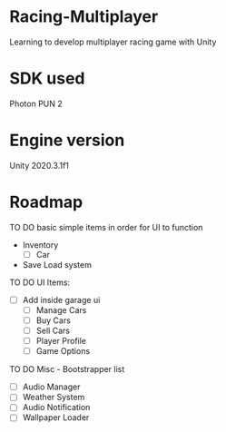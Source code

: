 # Racing-Multiplayer
Learning to develop multiplayer racing game with Unity

# SDK used
Photon PUN 2

# Engine version
Unity 2020.3.1f1

# Roadmap
TO DO basic simple items in order for UI to function
- Inventory
  - [ ] Car
- Save Load system

TO DO UI Items:
- [ ] Add inside garage ui
  - [ ] Manage Cars
  - [ ] Buy Cars
  - [ ] Sell Cars
  - [ ] Player Profile
  - [ ] Game Options

TO DO Misc - Bootstrapper list
- [ ] Audio Manager
- [ ] Weather System
- [ ] Audio Notification
- [ ] Wallpaper Loader
